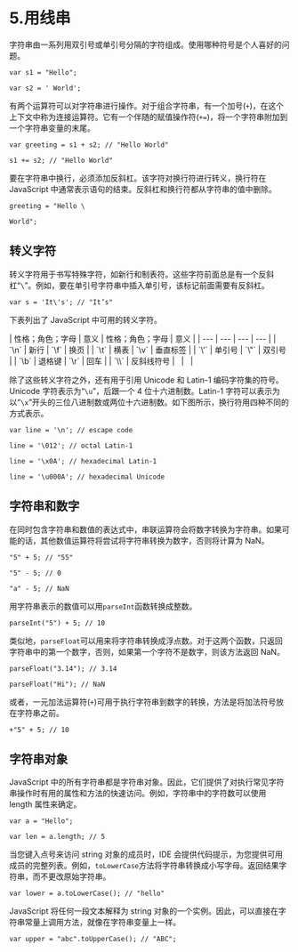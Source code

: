 # 5.用线串

字符串由一系列用双引号或单引号分隔的字符组成。使用哪种符号是个人喜好的问题。

`var s1 = "Hello";`

`var s2 = ' World';`

有两个运算符可以对字符串进行操作。对于组合字符串，有一个加号(`+`)，在这个上下文中称为连接运算符。它有一个伴随的赋值操作符(`+=`)，将一个字符串附加到一个字符串变量的末尾。

`var greeting = s1 + s2; // "Hello World"`

`s1 += s2; // "Hello World"`

要在字符串中换行，必须添加反斜杠。该字符对换行符进行转义，换行符在 JavaScript 中通常表示语句的结束。反斜杠和换行符都从字符串的值中删除。

`greeting = "Hello \`

`World";`

## 转义字符

转义字符用于书写特殊字符，如新行和制表符。这些字符前面总是有一个反斜杠“`\`”。例如，要在单引号字符串中插入单引号，该标记前面需要有反斜杠。

`var s = 'It\'s'; // "It’s"`

下表列出了 JavaScript 中可用的转义字符。

<colgroup><col> <col> <col> <col></colgroup> 
| 性格；角色；字母 | 意义 | 性格；角色；字母 | 意义 |
| --- | --- | --- | --- |
| `\n` | 新行 | `\f` | 换页 |
| `\t` | 横表 | `\v` | 垂直标签 |
| `\'` | 单引号 | `\"` | 双引号 |
| `\b` | 退格键 | `\r` | 回车 |
| `\\` | 反斜线符号 |   |   |

除了这些转义字符之外，还有用于引用 Unicode 和 Latin-1 编码字符集的符号。Unicode 字符表示为“`\u`”，后跟一个 4 位十六进制数。Latin-1 字符可以表示为以“`\x`”开头的三位八进制数或两位十六进制数。如下图所示，换行符用四种不同的方式表示。

`var line = '\n'; // escape code`

`line = '\012'; // octal Latin-1`

`line = '\x0A'; // hexadecimal Latin-1`

`line = '\u000A'; // hexadecimal Unicode`

## 字符串和数字

在同时包含字符串和数值的表达式中，串联运算符会将数字转换为字符串。如果可能的话，其他数值运算符将尝试将字符串转换为数字，否则将计算为 NaN。

`"5" + 5; // "55"`

`"5" - 5; // 0`

`"a" - 5; // NaN`

用字符串表示的数值可以用`parseInt`函数转换成整数。

`parseInt("5") + 5; // 10`

类似地，`parseFloat`可以用来将字符串转换成浮点数。对于这两个函数，只返回字符串中的第一个数字，否则，如果第一个字符不是数字，则该方法返回 NaN。

`parseFloat("3.14"); // 3.14`

`parseFloat("Hi"); // NaN`

或者，一元加法运算符(`+`)可用于执行字符串到数字的转换，方法是将加法符号放在字符串之前。

`+"5" + 5; // 10`

## 字符串对象

JavaScript 中的所有字符串都是字符串对象。因此，它们提供了对执行常见字符串操作时有用的属性和方法的快速访问。例如，字符串中的字符数可以使用 length 属性来确定。

`var a = "Hello";`

`var len = a.length; // 5`

当您键入点号来访问 string 对象的成员时，IDE 会提供代码提示，为您提供可用成员的完整列表。例如，`toLowerCase`方法将字符串转换成小写字母。返回结果字符串，而不更改原始字符串。

`var lower = a.toLowerCase(); // "hello"`

JavaScript 将任何一段文本解释为 string 对象的一个实例。因此，可以直接在字符串常量上调用方法，就像在字符串变量上一样。

`var upper = "abc".toUpperCase(); // "ABC";`